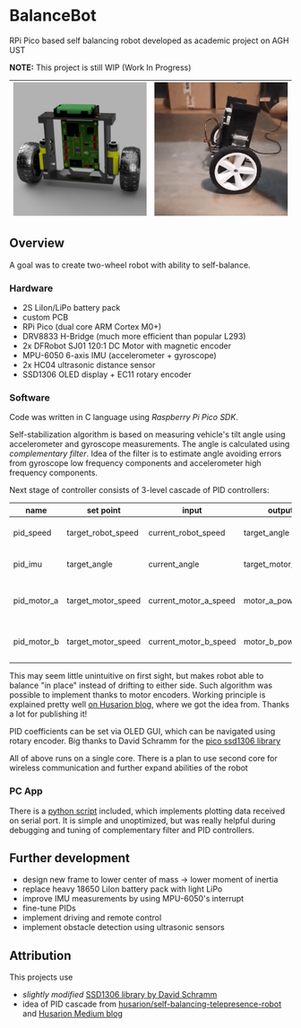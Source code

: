 # BalanceBot

RPi Pico based self balancing robot developed as academic project on AGH UST

**NOTE:** This project is still WIP (Work In Progress)

| <img src="img/render.jpg" alt="render" width="500"/> | <img src="img/BalanceBot.gif" alt="gif" width="500"/> |
|-|-|



## Overview
A goal was to create two-wheel robot with ability to self-balance. 

### Hardware
- 2S LiIon/LiPo battery pack
- custom PCB
- RPi Pico (dual core ARM Cortex M0+)
- DRV8833 H-Bridge (much more efficient than popular L293) 
- 2x DFRobot SJ01 120:1 DC Motor with magnetic encoder
- MPU-6050 6-axis IMU (accelerometer + gyroscope)
- 2x HC04 ultrasonic distance sensor
- SSD1306 OLED display + EC11 rotary encoder 

### Software
Code was written in C language using *Raspberry Pi Pico SDK*.

Self-stabilization algorithm is based on measuring vehicle's tilt angle using accelerometer and gyroscope measurements. The angle is calculated using *complementary filter*. Idea of the filter is to estimate angle avoiding errors from gyroscope low frequency components and accelerometer high frequency components.

Next stage of controller consists of 3-level cascade of PID controllers:

|name|set point|input|output|description|
|-|-|-|-|-|
|pid_speed|target_robot_speed|current_robot_speed|target_angle|calculate angle needed to reach target_robot_speed|
|pid_imu|target_angle|current_angle|target_motor_speed|calculate motor speed needed to reach target_angle|
|pid_motor_a|target_motor_speed|current_motor_a_speed|motor_a_power|calculate power (PWM duty cycle) needed to achieve current_motor_a_speed|
|pid_motor_b|target_motor_speed|current_motor_b_speed|motor_b_power|calculate power (PWM duty cycle) needed to achieve current_motor_b_speed|

This may seem little unintuitive on first sight, but makes robot able to balance "in place" instead of drifting to either side. Such algorithm was possible to implement thanks to motor encoders. Working principle is explained pretty well [on Husarion blog](https://medium.com/husarion-blog/fresh-look-at-self-balancing-robot-algorithm-d50d41711d58), where we got the idea from. Thanks a lot for publishing it!

PID coefficients can be set via OLED GUI, which can be navigated using rotary encoder. Big thanks to David Schramm for the [pico ssd1306 library](https://github.com/daschr/pico-ssd1306)

All of above runs on a single core. There is a plan to use second core for wireless communication and further expand abilities of the robot 

### PC App
There is a [python script](PC/main.py) included, which implements plotting data received on serial port. It is simple and unoptimized, but was really helpful during debugging and tuning of complementary filter and PID controllers.
 
## Further development
- design new frame to lower center of mass -> lower moment of inertia
- replace heavy 18650 LiIon battery pack with light LiPo 
- improve IMU measurements by using MPU-6050's interrupt
- fine-tune PIDs
- implement driving and remote control
- implement obstacle detection using ultrasonic sensors

## Attribution
This projects use 
- *slightly modified* [SSD1306 library by David Schramm](https://github.com/daschr/pico-ssd1306)
- idea of PID cascade from [husarion/self-balancing-telepresence-robot](https://github.com/husarion/self-balancing-telepresence-robot) and [Husarion Medium blog](https://medium.com/husarion-blog/fresh-look-at-self-balancing-robot-algorithm-d50d41711d58)